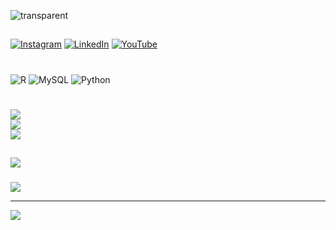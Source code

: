 ![transparent](https://capsule-render.vercel.app/api?type=transparent&fontColor=1a1b27&text=welcome&height=150&fontSize=70&desc=csbyun96's%20GitHub%20&descAlignY=80&descAlign=60&fontAlign=50)


## 
[![Instagram](https://img.shields.io/badge/Instagram-%23E4405F.svg?logo=Instagram&logoColor=white)](https://instagram.com/mrs.plaidpants) [![LinkedIn](https://img.shields.io/badge/LinkedIn-%230077B5.svg?logo=linkedin&logoColor=white)](https://linkedin.com/in/csbyun96) [![YouTube](https://img.shields.io/badge/YouTube-%23FF0000.svg?logo=YouTube&logoColor=white)](https://youtube.com/@csbyun96) 

# 
![R](https://img.shields.io/badge/r-%23276DC3.svg?style=flat-square&logo=r&logoColor=white) ![MySQL](https://img.shields.io/badge/mysql-%2300f.svg?style=flat-square&logo=mysql&logoColor=white) ![Python](https://img.shields.io/badge/python-3670A0?style=flat-square&logo=python&logoColor=ffdd54)
# 
![](https://github-readme-stats.vercel.app/api?username=csbyun96&theme=tokyonight&hide_border=false&include_all_commits=false&count_private=false)<br/>
![](https://github-readme-streak-stats.herokuapp.com/?user=csbyun96&theme=tokyonight&hide_border=false)<br/>
![](https://github-readme-stats.vercel.app/api/top-langs/?username=csbyun96&theme=tokyonight&hide_border=false&include_all_commits=false&count_private=false&layout=compact)

## 
![](https://github-profile-trophy.vercel.app/?username=csbyun96&theme=chalk&no-frame=true&no-bg=true&margin-w=4)

### 
![](https://quotes-github-readme.vercel.app/api?type=vetical&theme=tokyonight)

---
[![](https://visitcount.itsvg.in/api?id=csbyun96&icon=0&color=12)](https://visitcount.itsvg.in)

<!-- Proudly created with GPRM ( https://gprm.itsvg.in ) -->
